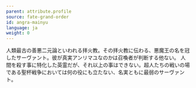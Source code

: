 ```yaml
---
parent: attribute.profile
source: fate-grand-order
id: angra-mainyu
language: ja
weight: 0
---
```


人類最古の善悪二元論といわれる拝火教。その拝火教に伝わる、悪魔王の名を冠したサーヴァント。彼が真実アンリマユなのかは召喚者が判断する他ない。
人間を殺す事に特化した英霊だが、それ以上の事はできない。超人たちの戦いの場である聖杯戦争においては何の役にも立たない、名実ともに最弱のサーヴァント。
